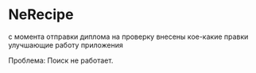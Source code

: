 # NeRecipe
с момента отправки диплома на проверку внесены кое-какие правки улучшающие работу приложения

Проблема:
Поиск не работает. 
